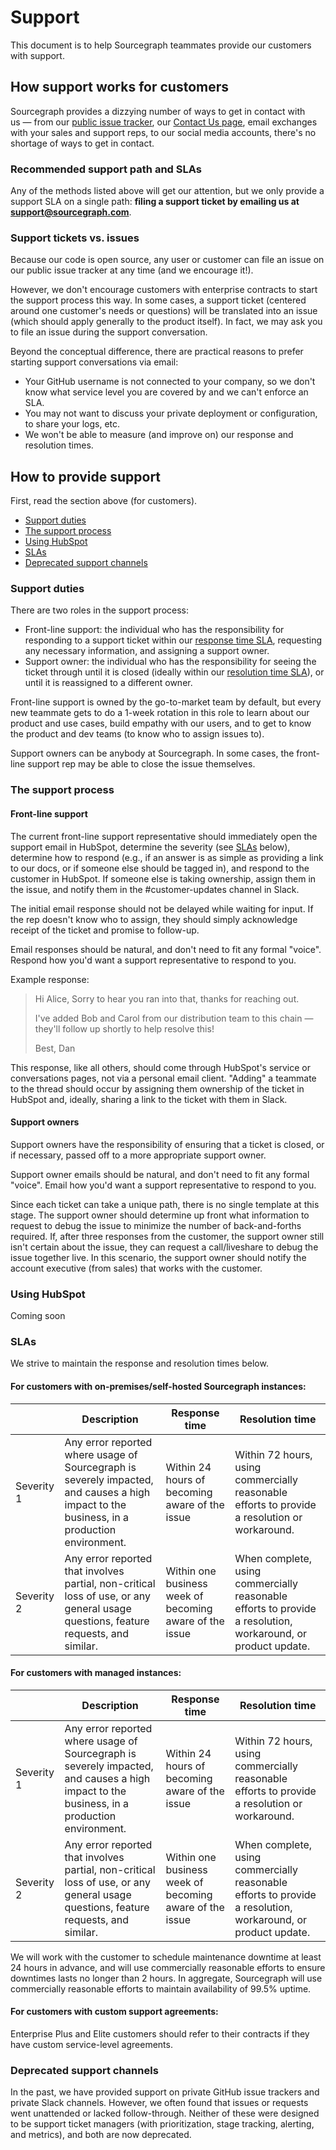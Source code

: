# Support

This document is to help Sourcegraph teammates provide our customers with support.

## How support works for customers

Sourcegraph provides a dizzying number of ways to get in contact with us — from our [public issue tracker](https://github.com/sourcegraph/sourcegraph/issues), our [Contact Us page](https://about.sourcegraph.com/contact), email exchanges with your sales and support reps, to our social media accounts, there's no shortage of ways to get in contact. 

### Recommended support path and SLAs

Any of the methods listed above will get our attention, but we only provide a support SLA on a single path: **filing a support ticket by emailing us at support@sourcegraph.com**.

### Support tickets vs. issues

Because our code is open source, any user or customer can file an issue on our public issue tracker at any time (and we encourage it!). 

However, we don't encourage customers with enterprise contracts to start the support process this way. In some cases, a support ticket (centered around one customer's needs or questions) will be translated into an issue (which should apply generally to the product itself). In fact, we may ask you to file an issue during the support conversation.

Beyond the conceptual difference, there are practical reasons to prefer starting support conversations via email:

* Your GitHub username is not connected to your company, so we don't know what service level you are covered by and we can't enforce an SLA.
* You may not want to discuss your private deployment or configuration, to share your logs, etc.
* We won't be able to measure (and improve on) our response and resolution times.

## How to provide support

First, read the section above (for customers).

* [Support duties](#support-duties)
* [The support process](#the-support-process)
* [Using HubSpot](#using-hubspot)
* [SLAs](#slas)
* [Deprecated support channels](#deprecated-support-channels)

### Support duties

There are two roles in the support process:

* Front-line support: the individual who has the responsibility for responding to a support ticket within our [response time SLA](#slas), requesting any necessary information, and assigning a support owner.
* Support owner: the individual who has the responsibility for seeing the ticket through until it is closed (ideally within our [resolution time SLA](#slas)), or until it is reassigned to a different owner.

Front-line support is owned by the go-to-market team by default, but every new teammate gets to do a 1-week rotation in this role to learn about our product and use cases, build empathy with our users, and to get to know the product and dev teams (to know who to assign issues to).

Support owners can be anybody at Sourcegraph. In some cases, the front-line support rep may be able to close the issue themselves.

### The support process

#### Front-line support

The current front-line support representative should immediately open the support email in HubSpot, determine the severity (see [SLAs](#slas) below), determine how to respond (e.g., if an answer is as simple as providing a link to our docs, or if someone else should be tagged in), and respond to the customer in HubSpot. If someone else is taking ownership, assign them in the issue, and notify them in the #customer-updates channel in Slack.

The initial email response should not be delayed while waiting for input. If the rep doesn't know who to assign, they should simply acknowledge receipt of the ticket and promise to follow-up.

Email responses should be natural, and don't need to fit any formal "voice". Respond how you'd want a support representative to respond to you.

Example response:

>Hi Alice,
>Sorry to hear you ran into that, thanks for reaching out.
>
>I've added Bob and Carol from our distribution team to this chain — they'll follow up shortly to help resolve this!
>
>Best,
>Dan

This response, like all others, should come through HubSpot's service or conversations pages, not via a personal email client. "Adding" a teammate to the thread should occur by assigning them ownership of the ticket in HubSpot and, ideally, sharing a link to the ticket with them in Slack.

#### Support owners

Support owners have the responsibility of ensuring that a ticket is closed, or if necessary, passed off to a more appropriate support owner.

Support owner emails should be natural, and don't need to fit any formal "voice". Email how you'd want a support representative to respond to you.

Since each ticket can take a unique path, there is no single template at this stage. The support owner should determine up front what information to request to debug the issue to minimize the number of back-and-forths required. If, after three responses from the customer, the support owner still isn't certain about the issue, they can request a call/liveshare to debug the issue together live. In this scenario, the support owner should notify the account executive (from sales) that works with the customer.

### Using HubSpot

Coming soon

### SLAs

We strive to maintain the response and resolution times below.

#### For customers with on-premises/self-hosted Sourcegraph instances:

||Description|Response time|Resolution time|
|---|---|---|---|
|Severity 1|Any error reported where usage of Sourcegraph is severely impacted, and causes a high impact to the business, in a production environment.|Within 24 hours of becoming aware of the issue|Within 72 hours, using commercially reasonable efforts to provide a resolution or workaround.|
|Severity 2|Any error reported that involves partial, non-critical loss of use, or any general usage questions, feature requests, and similar.|Within one business week of becoming aware of the issue|When complete, using commercially reasonable efforts to provide a resolution, workaround, or product update.|

#### For customers with managed instances:

||Description|Response time|Resolution time|
|---|---|---|---|
|Severity 1|Any error reported where usage of Sourcegraph is severely impacted, and causes a high impact to the business, in a production environment.|Within 24 hours of becoming aware of the issue|Within 72 hours, using commercially reasonable efforts to provide a resolution or workaround.|
|Severity 2|Any error reported that involves partial, non-critical loss of use, or any general usage questions, feature requests, and similar.|Within one business week of becoming aware of the issue|When complete, using commercially reasonable efforts to provide a resolution, workaround, or product update.|

We will work with the customer to schedule maintenance downtime at least 24 hours in advance, and will use commercially reasonable efforts to ensure downtimes lasts no longer than 2 hours. In aggregate, Sourcegraph will use commercially reasonable efforts to maintain availability of 99.5% uptime.

#### For customers with custom support agreements:

Enterprise Plus and Elite customers should refer to their contracts if they have custom service-level agreements.

### Deprecated support channels

In the past, we have provided support on private GitHub issue trackers and private Slack channels. However, we often found that issues or requests went unattended or lacked follow-through. Neither of these were designed to be support ticket managers (with prioritization, stage tracking, alerting, and metrics), and both are now deprecated.


